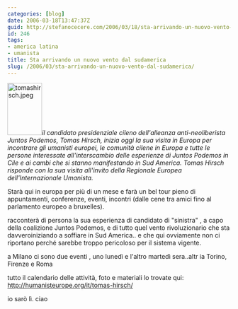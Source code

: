 ```yaml
---
categories: [blog]
date: 2006-03-18T13:47:37Z
guid: http://stefanocecere.com/2006/03/18/sta-arrivando-un-nuovo-vento-dal-sudamerica/
id: 246
tags:
- america latina
- umanista
title: Sta arrivando un nuovo vento dal sudamerica
slug: /2006/03/sta-arrivando-un-nuovo-vento-dal-sudamerica/
---
```


<img class="alignleft size-full wp-image-358" alt="tomashirsch.jpeg" src="http://stefanocecere.com/wp-content/uploads/sites/3/2006/06/tomashirsch.jpeg" width="78" height="118" />_il candidato presidenziale cileno dell'alleanza anti-neoliberista Juntos Podemos, Tomas Hirsch, inizia oggi la sua visita in Europa per incontrare gli umanisti europei, le comunità cilene in Europa e tutte le persone interessate all'interscambio delle esperienze di Juntos Podemos in Cile e ai cambi che si stanno manifestando in Sud America. Tomas Hirsch risponde con la sua visita all'invito della Regionale Europea dell'Internazionale Umanista._

Starà qui in europa per più di un mese e farà un bel tour pieno di appuntamenti, conferenze, eventi, incontri (dalle cene tra amici fino al parlamento europeo a bruxelles).

racconterà di persona la sua esperienza di candidato di "sinistra" , a capo della coalizione Juntos Podemos, e di tutto quel vento rivoluzionario che sta davveroiniziando a soffiare in Sud America.. e che qui ovviamente non ci riportano perché sarebbe troppo pericoloso per il sistema vigente.

a Milano ci sono due eventi , uno lunedì e l'altro martedì sera..altr ia Torino, Firenze e Roma

tutto il calendario delle attività, foto e materiali lo trovate qui: <a href="http://humanisteurope.org/it/tomas-hirsch/" target="_blank">http://humanisteurope.org/it/tomas-hirsch/</a>

io sarò lì. ciao